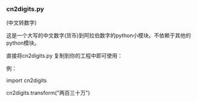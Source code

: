 ### cn2digits.py

(中文转数字)

这是一个大写的中文数字(货币)到阿拉伯数字的python小模块。不依赖于其他的python模块。

直接将cn2digits.py 复制到你的工程中即可使用：

例：

import cn2digits

cn2digits.transform("两百三十万")


